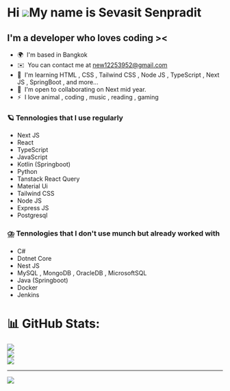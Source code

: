 Hi ![](https://user-images.githubusercontent.com/18350557/176309783-0785949b-9127-417c-8b55-ab5a4333674e.gif)My name is Sevasit Senpradit
=========================================================================================================================================

I'm a developer who loves coding ><
---------------------------------

* 🌍  I'm based in Bangkok
* ✉️  You can contact me at [new12253952@gmail.com](mailto:new12253952@gmail.com)
* 🧠  I'm learning HTML , CSS , Tailwind CSS , Node JS , TypeScript , Next JS , SpringBoot , and more...
* 🤝  I'm open to collaborating on Next mid year.
* ⚡  I love animal , coding , music , reading , gaming

### 🪐 Tennologies that I use regularly
- Next JS
- React
- TypeScript
- JavaScript
- Kotlin (Springboot)
- Python
- Tanstack React Query
- Material Ui
- Tailwind CSS
- Node JS
- Express JS
- Postgresql

### ⛈️ Tennologies that I don't use munch but already worked with
- C#
- Dotnet Core
- Nest JS
- MySQL , MongoDB , OracleDB , MicrosoftSQL
- Java (Springboot)
- Docker
- Jenkins
                    

# 📊 GitHub Stats:
![](https://github-readme-stats.vercel.app/api?username=Sevasit&theme=dark&hide_border=false&include_all_commits=false&count_private=false)<br/>
![](https://github-readme-streak-stats.herokuapp.com/?user=Sevasit&theme=dark&hide_border=false)<br/>
![](https://github-readme-stats.vercel.app/api/top-langs/?username=Sevasit&theme=dark&hide_border=false&include_all_commits=false&count_private=false&layout=compact)

---
[![](https://visitcount.itsvg.in/api?id=Sevasit&icon=0&color=0)](https://visitcount.itsvg.in)

<!-- Proudly created with GPRM ( https://gprm.itsvg.in ) -->

